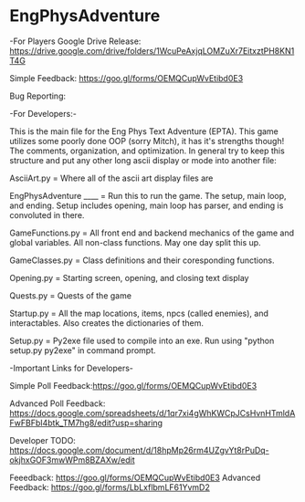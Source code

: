 # EngPhysAdventure
-For Players 
Google Drive Release: https://drive.google.com/drive/folders/1WcuPeAxjqLOMZuXr7EitxztPH8KN1T4G

Simple Feedback: https://goo.gl/forms/OEMQCupWvEtibd0E3

Bug Reporting: 


-For Developers:-

This is the main file for the Eng Phys Text Adventure (EPTA). This game utilizes some poorly done OOP (sorry Mitch), it has it's strengths though! 
The comments, organization, and optimization. In general try to keep this structure and put any other long ascii display or mode into another file:

AsciiArt.py = Where all of the ascii art display files are

EngPhysAdventure ____ = Run this to run the game. The setup, main loop, and ending. Setup includes opening, main loop has parser, and ending is convoluted in there. 

GameFunctions.py = All front end and backend mechanics of the game and global variables. All non-class functions. May one day split this up.

GameClasses.py = Class definitions and their coresponding functions.

Opening.py = Starting screen, opening, and closing text display

Quests.py = Quests of the game

Startup.py = All the map locations, items, npcs (called enemies), and interactables. Also creates the dictionaries of them.

Setup.py = Py2exe file used to compile into an exe. Run using "python setup.py py2exe" in command prompt.




-Important Links for Developers-

Simple Poll Feedback:https://goo.gl/forms/OEMQCupWvEtibd0E3

Advanced Poll Feedback: https://docs.google.com/spreadsheets/d/1qr7xi4gWhKWCpJCsHvnHTmldAFwFBFbI4btk_TM7hg8/edit?usp=sharing

Developer TODO: https://docs.google.com/document/d/18hpMp26rm4UZgvYt8rPuDq-okjhxGOF3mwWPm8BZAXw/edit



Feeedback: https://goo.gl/forms/OEMQCupWvEtibd0E3
Advanced Feedback: https://goo.gl/forms/LbLxflbmLF61YvmD2
